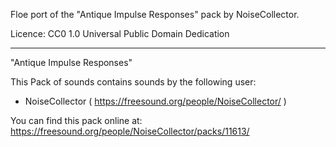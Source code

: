 Floe port of the "Antique Impulse Responses" pack by NoiseCollector.

Licence: CC0 1.0 Universal Public Domain Dedication

---

"Antique Impulse Responses"

This Pack of sounds contains sounds by the following user:
 - NoiseCollector ( https://freesound.org/people/NoiseCollector/ )

You can find this pack online at: https://freesound.org/people/NoiseCollector/packs/11613/
